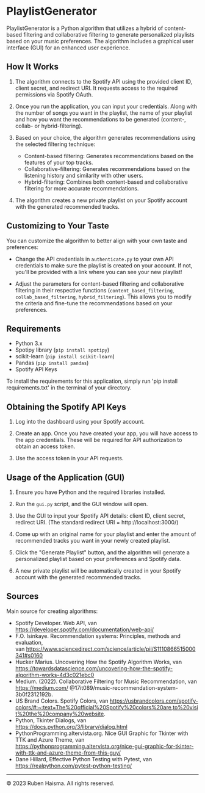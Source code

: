 # PlaylistGenerator

PlaylistGenerator is a Python algorithm that utilizes a hybrid of content-based filtering and collaborative filtering to generate personalized playlists based on your music preferences. The algorithm includes a graphical user interface (GUI) for an enhanced user experience.

## How It Works

1. The algorithm connects to the Spotify API using the provided client ID, client secret, and redirect URI. It requests access to the required permissions via Spotify OAuth.

2. Once you run the application, you can input your credentials. Along with the number of songs you want in the playlist, the name of your playlist and how you want the recommendations to be generated (content-, collab- or hybrid-filtering).

3. Based on your choice, the algorithm generates recommendations using the selected filtering technique:

   - Content-based filtering: Generates recommendations based on the features of your top tracks.
   - Collaborative-filtering: Generates recommendations based on the listening history and similarity with other users.
   - Hybrid-filtering: Combines both content-based and collaborative filtering for more accurate recommendations.

4. The algorithm creates a new private playlist on your Spotify account with the generated recommended tracks.

## Customizing to Your Taste

You can customize the algorithm to better align with your own taste and preferences:

- Change the API credentials in `authenticate.py` to your own API credentials to make sure the playlist is created on your account. If not, you'll be provided with a link where you can see your new playlist!

- Adjust the parameters for content-based filtering and collaborative filtering in their respective functions (`content_based_filtering`, `collab_based_filtering`, `hybrid_filtering`). This allows you to modify the criteria and fine-tune the recommendations based on your preferences.

## Requirements

- Python 3.x
- Spotipy library (`pip install spotipy`)
- scikit-learn (`pip install scikit-learn`)
- Pandas (`pip install pandas`)
- Spotify API Keys

To install the requirements for this application, simply run 'pip install requirements.txt' in the terminal of your directory.

## Obtaining the Spotify API Keys

1. Log into the dashboard using your Spotify account.

2. Create an app. Once you have created your app, you will have access to the app credentials. These will be required for API authorization to obtain an access token.

3. Use the access token in your API requests.


## Usage of the Application (GUI)

1. Ensure you have Python and the required libraries installed.

2. Run the `gui.py` script, and the GUI window will open.

3. Use the GUI to input your Spotify API details: client ID, client secret, redirect URI. (The standard redirect URI = http://localhost:3000/)

4. Come up with an original name for your playlist and enter the amount of recommended tracks you want in your newly created playlist.

5. Click the "Generate Playlist" button, and the algorithm will generate a personalized playlist based on your preferences and Spotify data.

6. A new private playlist will be automatically created in your Spotify account with the generated recommended tracks.



## Sources
Main source for creating algorithms: 
- Spotify Developer. Web API, van https://developer.spotify.com/documentation/web-api/
- F.O. Isinkaye. Recommendation systems: Principles, methods and evaluation, van https://www.sciencedirect.com/science/article/pii/S1110866515000341#s0160
- Hucker Marius. Uncovering How the Spotify Algorithm Works, van https://towardsdatascience.com/uncovering-how-the-spotify-algorithm-works-4d3c021ebc0
- Medium. (2022). Collaborative Filtering for Music Recommendation, van https://medium.com/ @17it089/music-recommendation-system-3b0f2312192b.
- US Brand Colors. Spotify Colors, van https://usbrandcolors.com/spotify-colors/#:~:text=The%20official%20Spotify%20colors%20are,to%20visit%20the%20company%20website.
- Python, Tkinter Dialogs, van https://docs.python.org/3/library/dialog.html
- PythonProgramming.altervista.org. Nice GUI Graphic for Tkinter with TTK and Azure Theme, van https://pythonprogramming.altervista.org/nice-gui-graphic-for-tkinter-with-ttk-and-azure-theme-from-this-guy/
- Dane Hillard, Effective Python Testing with Pytest, van https://realpython.com/pytest-python-testing/

---

© 2023 Ruben Haisma. All rights reserved.
